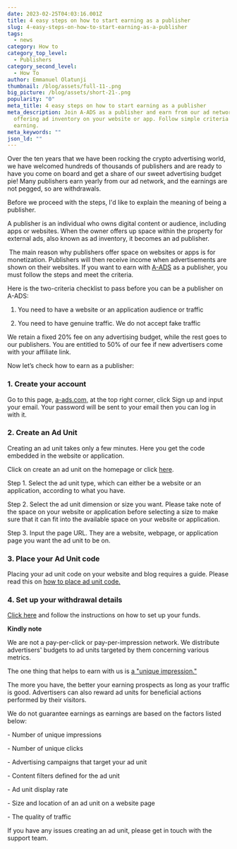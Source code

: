 ```yaml
---
date: 2023-02-25T04:03:16.001Z
title: 4 easy steps on how to start earning as a publisher
slug: 4-easy-steps-on-how-to-start-earning-as-a-publisher
tags:
  - news
category: How to
category_top_level:
  - Publishers
category_second_level:
  - How To
author: Emmanuel Olatunji
thumbnail: /blog/assets/full-11-.png
big_picture: /blog/assets/short-21-.png
popularity: "0"
meta_title: 4 easy steps on how to start earning as a publisher
meta_description: Join A-ADS as a publisher and earn from our ad network by
  offering ad inventory on your website or app. Follow simple criteria to start
  earning.
meta_keywords: ""
json_ld: ""
---
```

Over the ten years that we have been rocking the crypto advertising world, we have welcomed hundreds of thousands of publishers and are ready to have you come on board and get a share of our sweet advertising budget pie! Many publishers earn yearly from our ad network, and the earnings are not pegged, so are withdrawals.

Before we proceed with the steps, I'd like to explain the meaning of being a publisher. 

A publisher is an individual who owns digital content or audience, including apps or websites. When the owner offers up space within the property for external ads, also known as ad inventory, it becomes an ad publisher.

 The main reason why publishers offer space on websites or apps is for monetization. Publishers will then receive income when advertisements are shown on their websites. If you want to earn with [A-ADS](http://a.ads.com) as a publisher, you must follow the steps and meet the criteria.

Here is the two-criteria checklist to pass before you can be a publisher on A-ADS: 

1. You need to have a website or an application audience or traffic

2. You need to have genuine traffic. We do not accept fake traffic

We retain a fixed 20% fee on any advertising budget, while the rest goes to our publishers. You are entitled to 50% of our fee if new advertisers come with your affiliate link.

Now let’s check how to earn as a publisher:

### 1. Create your account

Go to this page, [a-ads.com,](https://a-ads.com/) at the top right corner, click Sign up and input your email. Your password will be sent to your email then you can log in with it. 

### 2. Create an Ad Unit

Creating an ad unit takes only a few minutes. Here you get the code embedded in the website or application. 

Click on create an ad unit on the homepage or click [here](https://a-ads.com/ad_units/new).

Step 1. Select the ad unit type, which can either be a website or an application, according to what you have.

Step 2. Select the ad unit dimension or size you want. Please take note of the space on your website or application before selecting a size to make sure that it can fit into the available space on your website or application.

Step 3. Input the page URL. They are a website, webpage, or application page you want the ad unit to be on.

### 3. Place your Ad Unit code

Placing your ad unit code on your website and blog requires a guide. Please read this on [how to place ad unit code.](https://a-ads.com/blog/how-to-place-an-ad-unit-code-correctly/)

### 4. Set up your withdrawal details

[﻿Сlick here](https://a-ads.com/blog/how-to-change-and-confirm-a-withdrawal-address/) and follow the instructions on how to set up your funds. 

**K﻿indly note**

We are not a pay-per-click or pay-per-impression network. We distribute advertisers' budgets to ad units targeted by them concerning various metrics. 

The one thing that helps to earn with us is [a "unique impression."](https://a-ads.com/blog/2018-10-04-counting-unique-impressions/) 

The more you have, the better your earning prospects as long as your traffic is good. Advertisers can also reward ad units for beneficial actions performed by their visitors.

We do not guarantee earnings as earnings are based on the factors listed below:

\- Number of unique impressions

\- Number of unique clicks

\- Advertising campaigns that target your ad unit

\- Content filters defined for the ad unit

\- Ad unit display rate

\- Size and location of an ad unit on a website page

\- The quality of traffic

If you have any issues creating an ad unit, please get in touch with the support team.
